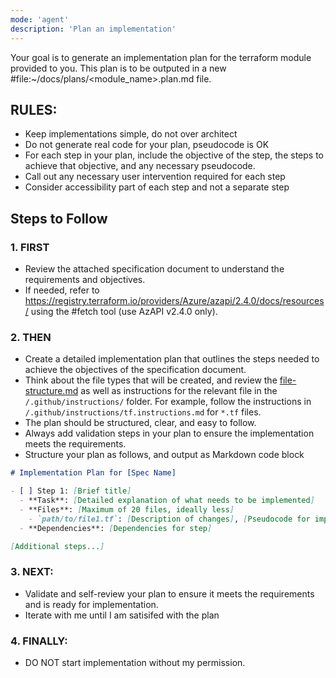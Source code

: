 ```yaml
---
mode: 'agent'
description: 'Plan an implementation'
---
```


Your goal is to generate an implementation plan for the terraform module provided to you.
This plan is to be outputed in a new #file:~/docs/plans/<module_name>.plan.md file.

## RULES:
- Keep implementations simple, do not over architect
- Do not generate real code for your plan, pseudocode is OK
- For each step in your plan, include the objective of the step, the steps to achieve that objective, and any necessary pseudocode.
- Call out any necessary user intervention required for each step
- Consider accessibility part of each step and not a separate step

## Steps to Follow
### 1. FIRST
- Review the attached specification document to understand the requirements and objectives.
- If needed, refer to https://registry.terraform.io/providers/Azure/azapi/2.4.0/docs/resources/<resource> using the #fetch tool (use AzAPI v2.4.0 only).

### 2. THEN
- Create a detailed implementation plan that outlines the steps needed to achieve the objectives of the specification document.
- Think about the file types that will be created, and review the [file-structure.md](/docs/file-structure.md) as well as instructions for the relevant file in the `/.github/instructions/` folder. For example, follow the instructions in `/.github/instructions/tf.instructions.md` for `*.tf` files.
- The plan should be structured, clear, and easy to follow.
- Always add validation steps in your plan to ensure the implementation meets the requirements.
- Structure your plan as follows, and output as Markdown code block

```markdown
# Implementation Plan for [Spec Name]

- [ ] Step 1: [Brief title]
  - **Task**: [Detailed explanation of what needs to be implemented]
  - **Files**: [Maximum of 20 files, ideally less]
    - `path/to/file1.tf`: [Description of changes], [Pseudocode for implementation]
  - **Dependencies**: [Dependencies for step]

[Additional steps...]
```

### 3. NEXT:
- Validate and self-review your plan to ensure it meets the requirements and is ready for implementation.
- Iterate with me until I am satisifed with the plan

### 4. FINALLY:
- DO NOT start implementation without my permission.